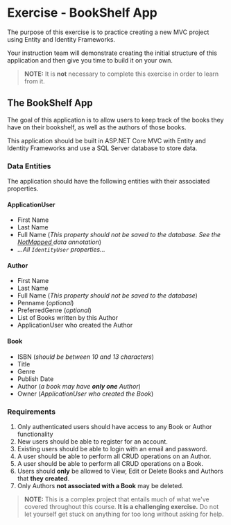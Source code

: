 # Exercise - BookShelf App

The purpose of this exercise is to practice creating a new MVC project using Entity and Identity Frameworks.

Your instruction team will demonstrate creating the initial structure of this application and then give you time to build it on your own.

> **NOTE:** It is **not** necessary to complete this exercise in order to learn from it.

## The BookShelf App

The goal of this application is to allow users to keep track of the books they have on their bookshelf, as well as the authors of those books.

This application should be built in ASP.<span>NET</span> Core MVC with Entity and Identity Frameworks and use a SQL Server database to store data.


### Data Entities

The application should have the following entities with their associated properties.

#### ApplicationUser

* First Name
* Last Name
* Full Name (_This property should not be saved to the database. See the [NotMapped ](https://www.learnentityframeworkcore.com/configuration/data-annotation-attributes/notmapped-attribute) data annotation_)
* _...All `IdentityUser` properties..._


#### Author

* First Name
* Last Name
* Full Name (_This property should not be saved to the database_)
* Penname (_optional_)
* PreferredGenre (_optional_)
* List of Books written by this Author
* ApplicationUser who created the Author 


#### Book

* ISBN (_should be between 10 and 13 characters_)
* Title
* Genre
* Publish Date
* Author (_a book may have **only one** Author_)
* Owner (_ApplicationUser who created the Book_)


### Requirements

1. Only authenticated users should have access to any Book or Author functionality
1. New users should be able to register for an account.
1. Existing users should be able to login with an email and password.
1. A user should be able to perform all CRUD operations on an Author.
1. A user should be able to perform all CRUD operations on a Book.
1. Users should **only** be allowed to View, Edit or Delete Books and Authors that **they created**.
1. Only Authors **not associated with a Book** may be deleted.


> **NOTE:** This is a complex project that entails much of what we've covered throughout this course. **It is a challenging exercise.** Do not let yourself get stuck on anything for too long without asking for help.

